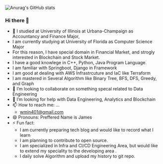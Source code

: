 ![Anurag's GitHub stats](https://github-readme-stats.vercel.app/api?username=wmin401&show_icons=true&theme=radical)



### Hi there 👋

  - 🌱 I studied at University of Illinois at Urbana-Champaign as Accountancy and Finance Major,
  - I am currently studying at University of Florida as Computer Science Major
  - For this reason, I have special domain in Financial Market, and strogly interested in Blockchain and Stock Market.
  - I have a good knowlege in C++, Python, Java Program Language.
  - I am familiar with Springboot, Django in Framework
  - I am good at dealing with AWS Infrastrcuture and IaC like Terraform
  - I am mastered in Several Algorithm like Binary Tree, BFS, DFS, Greedy, and Graph
- 👯 I’m looking to collaborate on something specal related to Data Engineering
- 🤔 I’m looking for help with Data Engineering, Analytics and Blockchain
- 📫 How to reach me: ...
  - wmin401@gmail.com
- 😄 Pronouns: Preffered Name is James
- ⚡ Fun fact:
  - I am currently preparing tech blog and would like to record what I learn
  - I am planning to contribute to open source.
  - I am specialized in Infra and CI/CD Engineering Area, but would like to extend my speciality to the developing area .
  - I daily solve Algorithm and upload my history to git repo.
 


